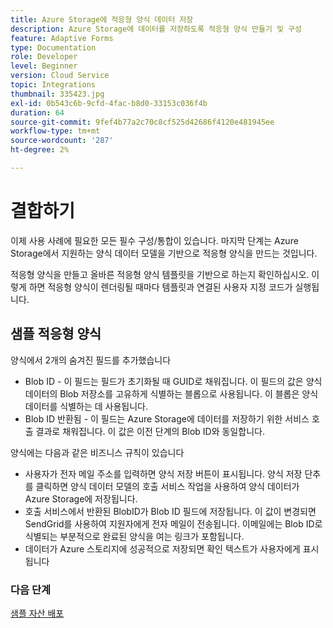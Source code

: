 ```yaml
---
title: Azure Storage에 적응형 양식 데이터 저장
description: Azure Storage에 데이터를 저장하도록 적응형 양식 만들기 및 구성
feature: Adaptive Forms
type: Documentation
role: Developer
level: Beginner
version: Cloud Service
topic: Integrations
thumbnail: 335423.jpg
exl-id: 0b543c6b-9cfd-4fac-b8d0-33153c036f4b
duration: 64
source-git-commit: 9fef4b77a2c70c8cf525d42686f4120e481945ee
workflow-type: tm+mt
source-wordcount: '287'
ht-degree: 2%

---
```


# 결합하기

이제 사용 사례에 필요한 모든 필수 구성/통합이 있습니다. 마지막 단계는 Azure Storage에서 지원하는 양식 데이터 모델을 기반으로 적응형 양식을 만드는 것입니다.

적응형 양식을 만들고 올바른 적응형 양식 템플릿을 기반으로 하는지 확인하십시오. 이렇게 하면 적응형 양식이 렌더링될 때마다 템플릿과 연결된 사용자 지정 코드가 실행됩니다.

## 샘플 적응형 양식

양식에서 2개의 숨겨진 필드를 추가했습니다

* Blob ID - 이 필드는 필드가 초기화될 때 GUID로 채워집니다. 이 필드의 값은 양식 데이터의 Blob 저장소를 고유하게 식별하는 블롭으로 사용됩니다. 이 블롭은 양식 데이터를 식별하는 데 사용됩니다.
* Blob ID 반환됨 - 이 필드는 Azure Storage에 데이터를 저장하기 위한 서비스 호출 결과로 채워집니다. 이 값은 이전 단계의 Blob ID와 동일합니다.

양식에는 다음과 같은 비즈니스 규칙이 있습니다

* 사용자가 전자 메일 주소를 입력하면 양식 저장 버튼이 표시됩니다. 양식 저장 단추를 클릭하면 양식 데이터 모델의 호출 서비스 작업을 사용하여 양식 데이터가 Azure Storage에 저장됩니다.
* 호출 서비스에서 반환된 BlobID가 Blob ID 필드에 저장됩니다. 이 값이 변경되면 SendGrid를 사용하여 지원자에게 전자 메일이 전송됩니다. 이메일에는 Blob ID로 식별되는 부분적으로 완료된 양식을 여는 링크가 포함됩니다.
* 데이터가 Azure 스토리지에 성공적으로 저장되면 확인 텍스트가 사용자에게 표시됩니다

### 다음 단계

[샘플 자산 배포](./deploy-sample-assets.md)
